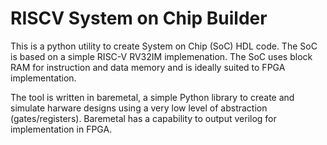 # RISCV System on Chip Builder

This is a python utility to create System on Chip (SoC) HDL code. The SoC is based on a simple RISC-V RV32IM implemenation. The SoC uses block RAM for instruction and data memory and is ideally suited to FPGA implementation. 

The tool is written in baremetal, a simple Python library to create and simulate harware designs using a very low level of abstraction (gates/registers). Baremetal has a capability to output verilog for implementation in FPGA.
